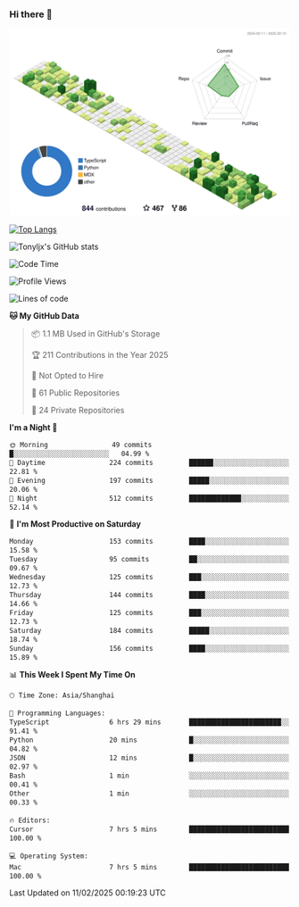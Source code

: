 ### Hi there 👋

![](./profile-3d-contrib/profile-green-animate.svg)

 

[![Top Langs](https://github-readme-stats.vercel.app/api/top-langs/?username=tonyljx)](https://github.com/anuraghazra/github-readme-stats)

![Tonyljx's GitHub stats](https://github-readme-stats.vercel.app/api?username=tonyljx&theme=default&show_icons=true)

 

<!--START_SECTION:waka-->
![Code Time](http://img.shields.io/badge/Code%20Time-1%2C158%20hrs%206%20mins-blue)

![Profile Views](http://img.shields.io/badge/Profile%20Views-6-blue)

![Lines of code](https://img.shields.io/badge/From%20Hello%20World%20I%27ve%20Written-776.0%20thousand%20lines%20of%20code-blue)

**🐱 My GitHub Data** 

> 📦 1.1 MB Used in GitHub's Storage 
 > 
> 🏆 211 Contributions in the Year 2025
 > 
> 🚫 Not Opted to Hire
 > 
> 📜 61 Public Repositories 
 > 
> 🔑 24 Private Repositories 
 > 
**I'm a Night 🦉** 

```text
🌞 Morning                49 commits          █░░░░░░░░░░░░░░░░░░░░░░░░   04.99 % 
🌆 Daytime                224 commits         ██████░░░░░░░░░░░░░░░░░░░   22.81 % 
🌃 Evening                197 commits         █████░░░░░░░░░░░░░░░░░░░░   20.06 % 
🌙 Night                  512 commits         █████████████░░░░░░░░░░░░   52.14 % 
```
📅 **I'm Most Productive on Saturday** 

```text
Monday                   153 commits         ████░░░░░░░░░░░░░░░░░░░░░   15.58 % 
Tuesday                  95 commits          ██░░░░░░░░░░░░░░░░░░░░░░░   09.67 % 
Wednesday                125 commits         ███░░░░░░░░░░░░░░░░░░░░░░   12.73 % 
Thursday                 144 commits         ████░░░░░░░░░░░░░░░░░░░░░   14.66 % 
Friday                   125 commits         ███░░░░░░░░░░░░░░░░░░░░░░   12.73 % 
Saturday                 184 commits         █████░░░░░░░░░░░░░░░░░░░░   18.74 % 
Sunday                   156 commits         ████░░░░░░░░░░░░░░░░░░░░░   15.89 % 
```


📊 **This Week I Spent My Time On** 

```text
🕑︎ Time Zone: Asia/Shanghai

💬 Programming Languages: 
TypeScript               6 hrs 29 mins       ███████████████████████░░   91.41 % 
Python                   20 mins             █░░░░░░░░░░░░░░░░░░░░░░░░   04.82 % 
JSON                     12 mins             █░░░░░░░░░░░░░░░░░░░░░░░░   02.97 % 
Bash                     1 min               ░░░░░░░░░░░░░░░░░░░░░░░░░   00.41 % 
Other                    1 min               ░░░░░░░░░░░░░░░░░░░░░░░░░   00.33 % 

🔥 Editors: 
Cursor                   7 hrs 5 mins        █████████████████████████   100.00 % 

💻 Operating System: 
Mac                      7 hrs 5 mins        █████████████████████████   100.00 % 
```


 Last Updated on 11/02/2025 00:19:23 UTC
<!--END_SECTION:waka-->
